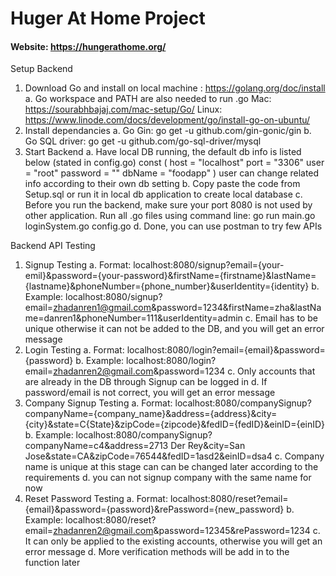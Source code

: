 # Huger At Home Project

#### Website: https://hungerathome.org/

Setup Backend
1. Download Go and install on local machine : https://golang.org/doc/install
	a. Go workspace and PATH are also needed to run .go
		Mac: https://sourabhbajaj.com/mac-setup/Go/
		Linux: https://www.linode.com/docs/development/go/install-go-on-ubuntu/
2. Install dependancies
	a. Go Gin: go get -u github.com/gin-gonic/gin
	b. Go SQL driver: go get -u github.com/go-sql-driver/mysql
3. Start Backend
	a. Have local DB running, the default db info is listed below (stated in config.go)
		const (
			host     = "localhost"
			port     = "3306"
			user     = "root"
			password = ""
			dbName   = "foodapp"
		)
		user can change related info according to their own db setting
	b. Copy paste the code from Setup.sql or run it in local db application to create local database
	c. Before you run the backend, make sure your port 8080 is not used by other application. Run all .go files using command line: go run main.go loginSystem.go config.go
	d. Done, you can use postman to try few APIs

Backend API Testing
1. Signup Testing
	a. Format: localhost:8080/signup?email={your-emil}&password={your-password}&firstName={firstname}&lastName={lastname}&phoneNumber={phone_number}&userIdentity={identity}
	b. Example: localhost:8080/signup?email=zhadanren1@gmail.com&password=1234&firstName=zha&lastName=danren1&phoneNumber=111&userIdentity=admin
	c. Email has to be unique otherwise it can not be added to the DB, and you will get an error message
2. Login Testing
	a. Format: localhost:8080/login?email={email}&password={password}
	b. Example: localhost:8080/login?email=zhadanren2@gmail.com&password=1234
	c. Only accounts that are already in the DB through Signup can be logged in
	d. If password/email is not correct, you will get an error message
3. Company Signup Testing
	a. Format: localhost:8080/companySignup?companyName={company_name}&address={address}&city={city}&state=C{State}&zipCode={zipcode}&fedID={fedID}&einID={einID}
	b. Example: localhost:8080/companySignup?companyName=c4&address=2713 Der Rey&city=San Jose&state=CA&zipCode=76544&fedID=1asd2&einID=dsa4
	c. Company name is unique at this stage can can be changed later according to the requirements
	d. you can not signup company with the same name for now 
4. Reset Password Testing
	a. Format: localhost:8080/reset?email={email}&password={password}&rePassword={new_password}
	b. Example: localhost:8080/reset?email=zhadanren2@gmail.com&password=12345&rePassword=1234
	c. It can only be applied to the existing accounts, otherwise you will get an error message
	d. More verification methods will be add in to the function later